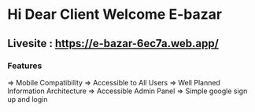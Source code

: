 # Hi  Dear Client Welcome E-bazar 
## Livesite : https://e-bazar-6ec7a.web.app/



### Features
=> Mobile Compatibility 
=> Accessible to All Users
=> Well Planned Information Architecture
=> Accessible Admin Panel
=> Simple google sign up and login
